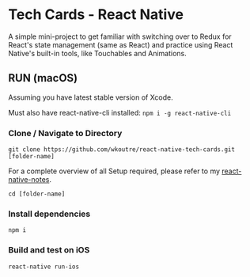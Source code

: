 # Tech Cards - React Native

A simple mini-project to get familiar with switching over to Redux for React's state management (same as React) and practice using React Native's built-in tools, like Touchables and Animations.

## RUN (macOS)

Assuming you have latest stable version of Xcode.

Must also have react-native-cli installed: ```npm i -g react-native-cli```

### Clone / Navigate to Directory

```git clone https://github.com/wkoutre/react-native-tech-cards.git [folder-name]```

For a complete overview of all Setup required, please refer to my [react-native-notes](https://github.com/wkoutre/react-native-notes/blob/master/README.md).

```cd [folder-name]```

### Install dependencies

```npm i ```

### Build and test on iOS

 ```react-native run-ios```

